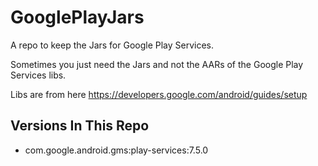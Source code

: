 # GooglePlayJars
A repo to keep the Jars for Google Play Services.

Sometimes you just need the Jars and not the AARs of the Google Play Services libs.  

Libs are from here https://developers.google.com/android/guides/setup  

## Versions In This Repo ##
- com.google.android.gms:play-services:7.5.0

